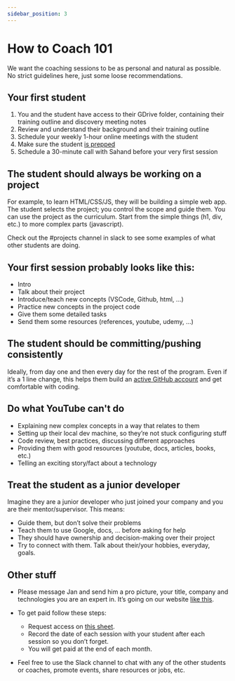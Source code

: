 ```yaml
---
sidebar_position: 3
---
```


# How to Coach 101

We want the coaching sessions to be as personal and natural as possible. No strict guidelines here, just some loose recommendations.

## Your first student
1. You and the student have access to their GDrive folder, containing their training outline and discovery meeting notes
2. Review and understand their background and their training outline
3. Schedule your weekly 1-hour online meetings with the student
4. Make sure the student [is prepped](https://docs.google.com/document/d/1FKjID9-_C0PSYRwZO2FQRb6FlFrDxozJ8hEFN4evs3A)
5. Schedule a 30-minute call with Sahand before your very first session

## The student should always be working on a project
For example, to learn HTML/CSS/JS, they will be building a simple web app. The student selects the project; you control the scope and guide them. You can use the project as the curriculum. Start from the simple things (h1, div, etc.) to more complex parts (javascript). 

Check out the #projects channel in slack to see some examples of what other students are doing.

## Your first session probably looks like this:
- Intro
- Talk about their project
- Introduce/teach new concepts (VSCode, Github, html, ...)
- Practice new concepts in the project code
- Give them some detailed tasks
- Send them some resources (references, youtube, udemy, ...)

## The student should be committing/pushing consistently
Ideally, from day one and then every day for the rest of the program. Even if it’s a 1 line change, this helps them build an [active GitHub account](https://github.com/adam-paul952/) and get comfortable with coding.

## Do what YouTube can't do
- Explaining new complex concepts in a way that relates to them
- Setting up their local dev machine, so they’re not stuck configuring stuff
- Code review, best practices, discussing different approaches
- Providing them with good resources (youtube, docs, articles, books, etc.)
- Telling an exciting story/fact about a technology

## Treat the student as a junior developer
Imagine they are a junior developer who just joined your company and you are their mentor/supervisor. This means:
- Guide them, but don’t solve their problems
- Teach them to use Google, docs, … before asking for help
- They should have ownership and decision-making over their project
- Try to connect with them. Talk about their/your hobbies, everyday, goals.

## Other stuff
- Please message Jan and send him a pro picture, your title, company and technologies you are an expert in. It’s going on our website [like this](https://www.get-coding.ca/our-instructors).

- To get paid follow these steps:
    - Request access on [this sheet](https://docs.google.com/spreadsheets/u/1/d/1mTaio_uGfzEPeS7Hj3imUL7gbGAvZNoqvlbwEJj5tI4/edit#gid=0).
    - Record the date of each session with your student after each session so you don’t forget. 
    - You will get paid at the end of each month. 

- Feel free to use the Slack channel to chat with any of the other students or coaches, promote events, share resources or jobs, etc.